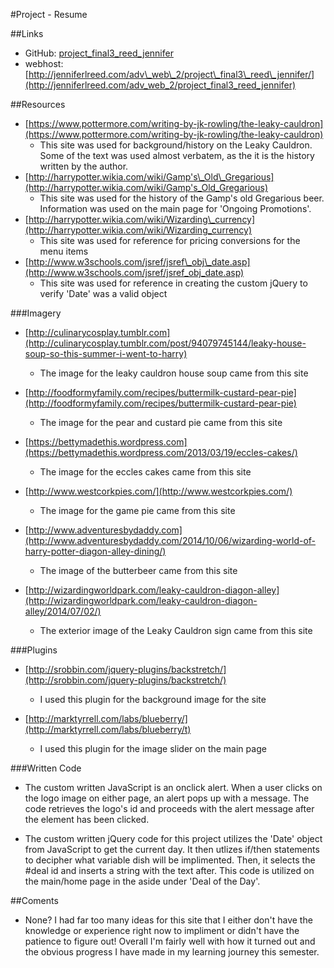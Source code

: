 #Project - Resume 

##Links
* GitHub: 
[project\_final3\_reed\_jennifer](https://github.com/jlreed2/project_final3_reed_jennifer)
* webhost: [http://jenniferlreed.com/adv\_web\_2/project\_final3\_reed\_jennifer/](http://jenniferlreed.com/adv_web_2/project_final3_reed_jennifer)


##Resources
* [https://www.pottermore.com/writing-by-jk-rowling/the-leaky-cauldron](https://www.pottermore.com/writing-by-jk-rowling/the-leaky-cauldron)
  * This site was used for background/history on the Leaky Cauldron. Some of the text was used almost verbatem, as the it is the history written by the author.
* [http://harrypotter.wikia.com/wiki/Gamp's\_Old\_Gregarious](http://harrypotter.wikia.com/wiki/Gamp's_Old_Gregarious)
  * This site was used for the history of the Gamp's old Gregarious beer. Information was used on the main page for 'Ongoing Promotions'.
* [http://harrypotter.wikia.com/wiki/Wizarding\_currency](http://harrypotter.wikia.com/wiki/Wizarding_currency)
  * This site was used for reference for pricing conversions for the menu items
* [http://www.w3schools.com/jsref/jsref\_obj\_date.asp](http://www.w3schools.com/jsref/jsref_obj_date.asp)
  * This site was used for reference in creating the custom jQuery to verify 'Date' was a valid object

###Imagery
* [http://culinarycosplay.tumblr.com](http://culinarycosplay.tumblr.com/post/94079745144/leaky-house-soup-so-this-summer-i-went-to-harry)
  * The image for the leaky cauldron house soup came from this site

* [http://foodformyfamily.com/recipes/buttermilk-custard-pear-pie](http://foodformyfamily.com/recipes/buttermilk-custard-pear-pie)
  * The image for the pear and custard pie came from this site

* [https://bettymadethis.wordpress.com](https://bettymadethis.wordpress.com/2013/03/19/eccles-cakes/)
  * The image for the eccles cakes came from this site

* [http://www.westcorkpies.com/](http://www.westcorkpies.com/)
  * The image for the game pie came from this site

* [http://www.adventuresbydaddy.com](http://www.adventuresbydaddy.com/2014/10/06/wizarding-world-of-harry-potter-diagon-alley-dining/) 
  * The image of the butterbeer came from this site

* [http://wizardingworldpark.com/leaky-cauldron-diagon-alley](http://wizardingworldpark.com/leaky-cauldron-diagon-alley/2014/07/02/) 
  * The exterior image of the Leaky Cauldron sign came from this site

###Plugins
* [http://srobbin.com/jquery-plugins/backstretch/](http://srobbin.com/jquery-plugins/backstretch/)
  * I used this plugin for the background image for the site
  
* [http://marktyrrell.com/labs/blueberry/](http://marktyrrell.com/labs/blueberry/t)
  * I used this plugin for the image slider on the main page

###Written Code
* The custom written JavaScript is an onclick alert. When a user clicks on the logo image on either page, an alert pops up with a message. The code retrieves the logo's id and proceeds with the alert message after the element has been clicked.

* The custom written jQuery code for this project utilizes the 'Date' object from JavaScript to get the current day. It then utlizes if/then statements to decipher what variable dish will be implimented. Then, it selects the #deal id and inserts a string with the text after. This code is utilized on the main/home page in the aside under 'Deal of the Day'. 


##Coments
* None? I had far too many ideas for this site that I either don't have the knowledge or experience right now to impliment or didn't have the patience to figure out! Overall I'm fairly well with how it turned out and the obvious progress I have made in my learning journey this semester. 